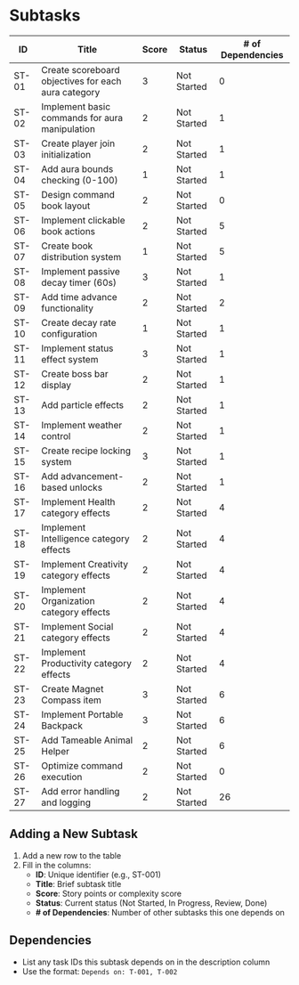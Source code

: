 # Subtasks

| ID    | Title | Score | Status | # of Dependencies |
|-------|-------|-------|--------|-------------------|
| ST-01 | Create scoreboard objectives for each aura category | 3 | Not Started | 0 |
| ST-02 | Implement basic commands for aura manipulation | 2 | Not Started | 1 |
| ST-03 | Create player join initialization | 2 | Not Started | 1 |
| ST-04 | Add aura bounds checking (0-100) | 1 | Not Started | 1 |
| ST-05 | Design command book layout | 2 | Not Started | 0 |
| ST-06 | Implement clickable book actions | 2 | Not Started | 5 |
| ST-07 | Create book distribution system | 1 | Not Started | 5 |
| ST-08 | Implement passive decay timer (60s) | 3 | Not Started | 1 |
| ST-09 | Add time advance functionality | 2 | Not Started | 2 |
| ST-10 | Create decay rate configuration | 1 | Not Started | 1 |
| ST-11 | Implement status effect system | 3 | Not Started | 1 |
| ST-12 | Create boss bar display | 2 | Not Started | 1 |
| ST-13 | Add particle effects | 2 | Not Started | 1 |
| ST-14 | Implement weather control | 2 | Not Started | 1 |
| ST-15 | Create recipe locking system | 3 | Not Started | 1 |
| ST-16 | Add advancement-based unlocks | 2 | Not Started | 1 |
| ST-17 | Implement Health category effects | 2 | Not Started | 4 |
| ST-18 | Implement Intelligence category effects | 2 | Not Started | 4 |
| ST-19 | Implement Creativity category effects | 2 | Not Started | 4 |
| ST-20 | Implement Organization category effects | 2 | Not Started | 4 |
| ST-21 | Implement Social category effects | 2 | Not Started | 4 |
| ST-22 | Implement Productivity category effects | 2 | Not Started | 4 |
| ST-23 | Create Magnet Compass item | 3 | Not Started | 6 |
| ST-24 | Implement Portable Backpack | 3 | Not Started | 6 |
| ST-25 | Add Tameable Animal Helper | 2 | Not Started | 6 |
| ST-26 | Optimize command execution | 2 | Not Started | 0 |
| ST-27 | Add error handling and logging | 2 | Not Started | 26 |

## Adding a New Subtask
1. Add a new row to the table
2. Fill in the columns:
   - **ID**: Unique identifier (e.g., ST-001)
   - **Title**: Brief subtask title
   - **Score**: Story points or complexity score
   - **Status**: Current status (Not Started, In Progress, Review, Done)
   - **# of Dependencies**: Number of other subtasks this one depends on

## Dependencies
- List any task IDs this subtask depends on in the description column
- Use the format: `Depends on: T-001, T-002`
